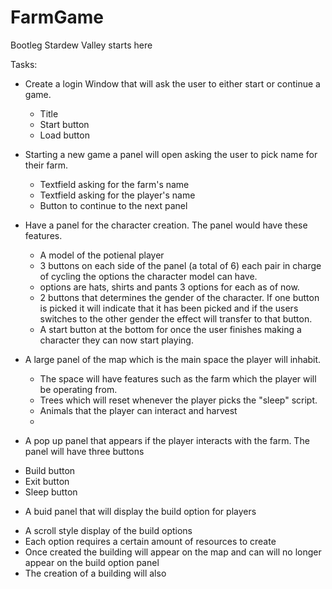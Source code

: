 # FarmGame
Bootleg Stardew Valley starts here

Tasks:
- Create a login Window that will ask the user to either start or continue a game.
  * Title
  * Start button
  * Load button
  
- Starting a new game a panel will open asking the user to pick name for their farm.
  * Textfield asking for the farm's name
  * Textfield asking for the player's name
  * Button to continue to the next panel
  
- Have a panel for the character creation. The panel would have these features.
  * A model of the potienal player
  * 3 buttons on each side of the panel (a total of 6) each pair in charge of cycling the options the character model can have.
  * options are hats, shirts and pants 3 options for each as of now.
  * 2 buttons that determines the gender of the character. If one button is picked it will indicate that it has been picked and if the     users switches to the other gender the effect will transfer to that button.
  * A start button at the bottom for once the user finishes making a character they can now start playing.
  
- A large panel of the map which is the main space the player will inhabit. 
  * The space will have features such as the farm which the player will be operating from.
  * Trees which will reset whenever the player picks the "sleep" script.
  * Animals that the player can interact and harvest
  * 
- A pop up panel that appears if the player interacts with the farm. The panel will have three buttons 
 * Build button
 * Exit button
 * Sleep button

- A buid panel that will display the build option for players
 * A scroll style display of the build options
 * Each option requires a certain amount of resources to create
 * Once created the building will appear on the map and can will no longer appear on the build option panel
 * The creation of a building will also 
